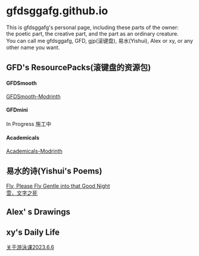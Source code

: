 # gfdsggafg.github.io
This is gfdsggafg's personal page, including these parts of the owner:\
the poetic part, the creative part, and the part as an ordinary creature.\
You can call me gfdsggafg, GFD, gjp(滚键盘), 易水(Yishui), Alex or xy, or any other name you want.
## GFD's ResourcePacks(滚键盘的资源包)
#### GFDSmooth
<a href="https://modrinth.com/resourcepack/gfdsmooth">GFDSmooth-Modrinth</a>
#### GFDmini
In Progress 施工中
#### Academicals
<a href="https://modrinth.com/resourcepack/academicals">Academicals-Modrinth</a>
## 易水的诗(Yishui's Poems)
<a href="poems/preview/that_good_night.html">Fly, Please Fly Gentle into that Good Night</a>\
<a href="poems/preview/the_death_of_the_words.html">雪，文字之死</a>
## Alex' s Drawings
## xy's Daily Life
<a href="daily/swimming_class.md">关于游泳课2023.6.6</a>
